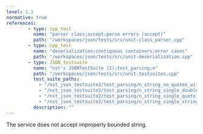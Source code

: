 ```yaml
---
level: 1.1
normative: true
references:
        - type: cpp_test
          name: "parser class;accept;parse errors (accept)"
          path: "/workspaces/json/tests/src/unit-class_parser.cpp"
        - type: cpp_test
          name: "deserialization;contiguous containers;error cases"
          path: "/workspaces/json/tests/src/unit-deserialization.cpp"
        - type: JSON_testsuite
          name: "nst's JSONTestSuite (2);test_parsing;n"
          path: "/workspaces/json/tests/src/unit-testsuites.cpp"
          test_suite_paths:
            - "/nst_json_testsuite2/test_parsing/n_string_no_quotes_with_bad_escape.json"
            - "/nst_json_testsuite2/test_parsing/n_string_single_doublequote.json"
            - "/nst_json_testsuite2/test_parsing/n_string_single_quote.json"
            - "/nst_json_testsuite2/test_parsing/n_string_single_string_no_double_quotes.json"
          description: ""
---
```


The service does not accept improperly bounded string.